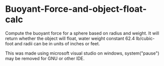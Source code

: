 # Buoyant-Force-and-object-float-calc
Compute the buoyant force for a sphere based on radius and weight. It will return whether the object will float, water weight constant 62.4 lb/cubic-foot and radii can be in units of inches or feet.

This was made using microsoft visual studio on windows, system("pause") may be removed for GNU or other IDE. 
